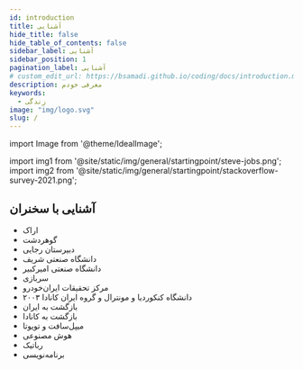 ```yaml
---
id: introduction
title: آشنایی
hide_title: false
hide_table_of_contents: false
sidebar_label: آشنایی
sidebar_position: 1
pagination_label: آشنایی
# custom_edit_url: https://bsamadi.github.io/coding/docs/introduction.md
description: معرفی خودم
keywords:
  - زندگی
image: "img/logo.svg"
slug: /
---
```

import Image from '@theme/IdealImage';

import img1 from '@site/static/img/general/startingpoint/steve-jobs.png';
import img2 from '@site/static/img/general/startingpoint/stackoverflow-survey-2021.png';

## **آشنایی با سخنران**

* اراک
* گوهردشت
* دبیرستان رجایی
* دانشگاه صنعتی شریف
* دانشگاه صنعتی امیرکبیر
* سربازی
* مرکز تحقیقات ایران‌خودرو
* دانشگاه کنکوردیا و مونترال و گروه ایران کانادا ۲۰۰۳
* بازگشت به ایران
* بازگشت به کانادا
* میپل‌سافت و تویوتا
* هوش مصنوعی
* رباتیک
* برنامه‌نویسی
